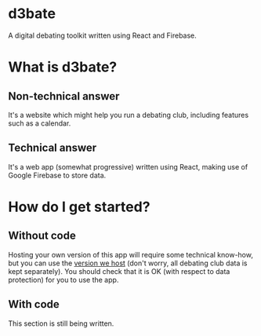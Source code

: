 # d3bate
A digital debating toolkit written using React and Firebase. 
# What is d3bate?
## Non-technical answer
It's a website which might help you run a debating club, including features such as a calendar. 
## Technical answer
It's a web app (somewhat progressive) written using React, making use of Google Firebase to store data. 
# How do I get started?
## Without code
Hosting your own version of this app will require some technical know-how, but you can use the [version we host](https://debating.web.app) (don't worry, all debating club data is kept separately). You should check that it is OK (with respect to data protection) for you to use the app.
## With code
This section is still being written. 
